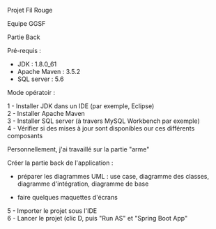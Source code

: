 Projet Fil Rouge

Equipe GGSF

Partie Back 

Pré-requis :

- JDK : 1.8.0_61
- Apache Maven : 3.5.2
- SQL server : 5.6

Mode opératoir :

1 - Installer JDK dans un IDE (par exemple, Eclipse)  
2 - Installer Apache Maven  
3 - Installer SQL server (à travers MySQL Workbench par exemple)  
4 - Vérifier si des mises à jour sont disponibles our ces différents composants  

Personnellement, j'ai travaillé sur la partie "arme"

Créer la partie back de l'application :

- préparer les diagrammes UML : use case, diagramme des classes, diagramme d'intégration, diagramme de base


- faire quelques maquettes d'écrans



















































































5 - Importer le projet sous l'IDE  
6 - Lancer le projet (clic D, puis "Run AS" et "Spring Boot App"    

